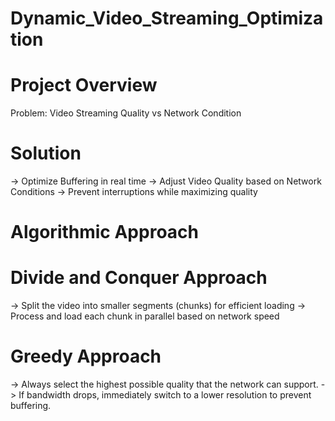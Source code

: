 # Dynamic_Video_Streaming_Optimization


# Project Overview


Problem: Video Streaming Quality vs Network Condition


# Solution


-> Optimize Buffering in real time
-> Adjust Video Quality based on Network Conditions
-> Prevent interruptions while maximizing quality


# Algorithmic Approach


# Divide and Conquer Approach


-> Split the video into smaller segments (chunks) for efficient loading
-> Process and load each chunk in parallel based on network speed


# Greedy Approach


-> Always select the highest possible quality that the network can support.
-> If bandwidth drops, immediately switch to a lower resolution to prevent buffering.


